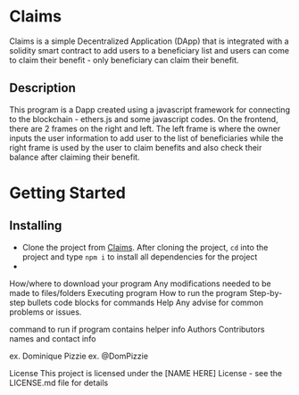  
# Claims

Claims is a simple Decentralized Application (DApp) that is integrated with a solidity smart contract to add users to a beneficiary list and users can come to claim their benefit - only beneficiary can claim their benefit. 

## Description
This program is a Dapp created using a javascript framework for connecting to the blockchain - ethers.js and some javascript codes. On the frontend, there are 2 frames on the right and left. The left frame is where the owner inputs the user information to add user to the list of beneficiaries while the right frame is used by the user to claim benefits and also check their balance after claiming their benefit.

# Getting Started

## Installing
- Clone the project from [Claims](). After cloning the project, ```cd``` into the project and type ```npm i``` to install all dependencies for the project
- 
How/where to download your program
Any modifications needed to be made to files/folders
Executing program
How to run the program
Step-by-step bullets
code blocks for commands
Help
Any advise for common problems or issues.

command to run if program contains helper info
Authors
Contributors names and contact info

ex. Dominique Pizzie
ex. @DomPizzie

License
This project is licensed under the [NAME HERE] License - see the LICENSE.md file for details

